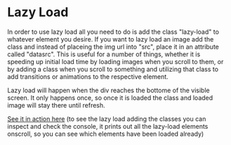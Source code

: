 Lazy Load
======

In order to use lazy load all you need to do is add the class "lazy-load" to whatever element you desire. If you want to lazy load an image add the class and instead of placeing the img url into "src", place it in an attribute called "datasrc". This is useful for a number of things, whether it is speeding up initial load time by loading images when you scroll to them, or by adding a class when you scroll to something and utilizing that class to add transitions or animations to the respective element.

Lazy load will happen when the div reaches the bottome of the visible screen. It only happens once, so once it is loaded the class and loaded image will stay there until refresh.

[See it in action here](http://htmlpreview.github.io/?https://github.com/enochchu/lrdcom-recipes/blob/master/lazy-load/lazy_load.html)
(to see the lazy load adding the classes you can inspect and check the console, it prints out all the lazy-load elements onscroll, so you can see which elements have been loaded already)
